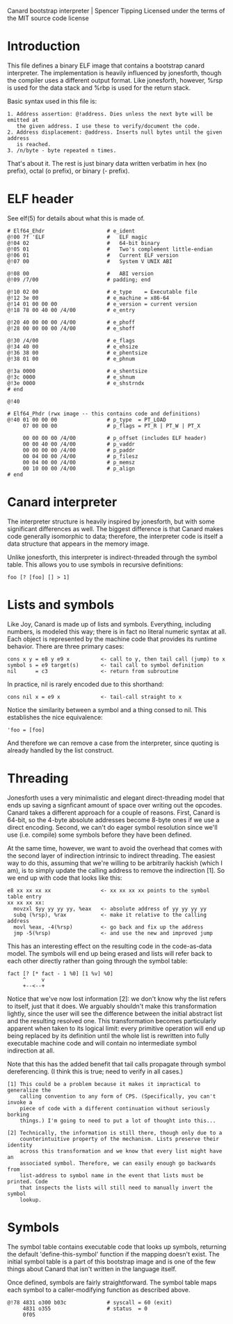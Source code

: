 Canard bootstrap interpreter | Spencer Tipping
Licensed under the terms of the MIT source code license

# Introduction

This file defines a binary ELF image that contains a bootstrap canard
interpreter. The implementation is heavily influenced by jonesforth, though the
compiler uses a different output format. Like jonesforth, however, %rsp is used
for the data stack and %rbp is used for the return stack.

Basic syntax used in this file is:

    1. Address assertion: @!address. Dies unless the next byte will be emitted at
       the given address. I use these to verify/document the code.
    2. Address displacement: @address. Inserts null bytes until the given address
       is reached.
    3. /n/byte - byte repeated n times.

That's about it. The rest is just binary data written verbatim in hex (no
prefix), octal (o prefix), or binary (- prefix).

# ELF header

See elf(5) for details about what this is made of.

    # Elf64_Ehdr                    # e_ident
    @!00 7f 'ELF                    #   ELF magic
    @!04 02                         #   64-bit binary
    @!05 01                         #   Two's complement little-endian
    @!06 01                         #   Current ELF version
    @!07 00                         #   System V UNIX ABI

    @!08 00                         #   ABI version
    @!09 /7/00                      # padding; end

    @!10 02 00                      # e_type    = Executable file
    @!12 3e 00                      # e_machine = x86-64
    @!14 01 00 00 00                # e_version = current version
    @!18 78 00 40 00 /4/00          # e_entry

    @!20 40 00 00 00 /4/00          # e_phoff
    @!28 00 00 00 00 /4/00          # e_shoff

    @!30 /4/00                      # e_flags
    @!34 40 00                      # e_ehsize
    @!36 38 00                      # e_phentsize
    @!38 01 00                      # e_phnum

    @!3a 0000                       # e_shentsize
    @!3c 0000                       # e_shnum
    @!3e 0000                       # e_shstrndx
    # end

    @!40

    # Elf64_Phdr (rwx image -- this contains code and definitions)
    @!40 01 00 00 00                # p_type  = PT_LOAD
         07 00 00 00                # p_flags = PT_R | PT_W | PT_X

         00 00 00 00 /4/00          # p_offset (includes ELF header)
         00 00 40 00 /4/00          # p_vaddr
         00 00 00 00 /4/00          # p_paddr
         00 04 00 00 /4/00          # p_filesz
         00 04 00 00 /4/00          # p_memsz
         00 10 00 00 /4/00          # p_align
    # end

# Canard interpreter

The interpreter structure is heavily inspired by jonesforth, but with some
significant differences as well. The biggest difference is that Canard makes
code generally isomorphic to data; therefore, the interpreter code is itself a
data structure that appears in the memory image.

Unlike jonesforth, this interpreter is indirect-threaded through the symbol
table. This allows you to use symbols in recursive definitions:

    foo [? [foo] [] > 1]

# Lists and symbols

Like Joy, Canard is made up of lists and symbols. Everything, including numbers,
is modeled this way; there is in fact no literal numeric syntax at all. Each
object is represented by the machine code that provides its runtime behavior.
There are three primary cases:

    cons x y = e8 y e9 x          <- call to y, then tail call (jump) to x
    symbol s = e9 target(s)       <- tail call to symbol definition
    nil      = c3                 <- return from subroutine

In practice, nil is rarely encoded due to this shorthand:

    cons nil x = e9 x             <- tail-call straight to x

Notice the similarity between a symbol and a thing consed to nil. This
establishes the nice equivalence:

    'foo = [foo]

And therefore we can remove a case from the interpreter, since quoting is
already handled by the list construct.

# Threading

Jonesforth uses a very minimalistic and elegant direct-threading model that ends
up saving a signficant amount of space over writing out the opcodes. Canard
takes a different approach for a couple of reasons. First, Canard is 64-bit, so
the 4-byte absolute addresses become 8-byte ones if we use a direct encoding.
Second, we can't do eager symbol resolution since we'll use (i.e. compile) some
symbols before they have been defined.

At the same time, however, we want to avoid the overhead that comes with the
second layer of indirection intrinsic to indirect threading. The easiest way to
do this, assuming that we're willing to be arbitrarily hackish (which I am), is
to simply update the calling address to remove the indirection [1]. So we end up
with code that looks like this:

    e8 xx xx xx xx                <- xx xx xx xx points to the symbol table entry
    xx xx xx xx:
      movzxl $yy yy yy yy, %eax   <- absolute address of yy yy yy yy
      subq (%rsp), %rax           <- make it relative to the calling address
      movl %eax, -4(%rsp)         <- go back and fix up the address
      jmp -5(%rsp)                <- and use the new and improved jump

This has an interesting effect on the resulting code in the code-as-data model.
The symbols will end up being erased and lists will refer back to each other
directly rather than going through the symbol table:

    fact [? [* fact - 1 %0] [1 %v] %0]
         ^     v
         +--<--+

Notice that we've now lost information [2]: we don't know why the list refers to
itself, just that it does. We arguably shouldn't make this transformation
lightly, since the user will see the difference between the initial abstract
list and the resulting resolved one. This transformation becomes particularly
apparent when taken to its logical limit: every primitive operation will end up
being replaced by its definition until the whole list is rewritten into fully
executable machine code and will contain no intermediate symbol indirection at
all.

Note that this has the added benefit that tail calls propagate through symbol
dereferencing. (I think this is true; need to verify in all cases.)

    [1] This could be a problem because it makes it impractical to generalize the
        calling convention to any form of CPS. (Specifically, you can't invoke a
        piece of code with a different continuation without seriously borking
        things.) I'm going to need to put a lot of thought into this...

    [2] Technically, the information is still there, though only due to a
        counterintuitive property of the mechanism. Lists preserve their identity
        across this transformation and we know that every list might have an
        associated symbol. Therefore, we can easily enough go backwards from
        list-address to symbol name in the event that lists must be printed. Code
        that inspects the lists will still need to manually invert the symbol
        lookup.

# Symbols

The symbol table contains executable code that looks up symbols, returning the
default 'define-this-symbol' function if the mapping doesn't exist. The initial
symbol table is a part of this bootstrap image and is one of the few things
about Canard that isn't written in the language itself.

Once defined, symbols are fairly straightforward. The symbol table maps each
symbol to a caller-modifying function as described above.

    @!78 4831 o300 b03c             # syscall = 60 (exit)
         4831 o355                  # status  = 0
         0f05